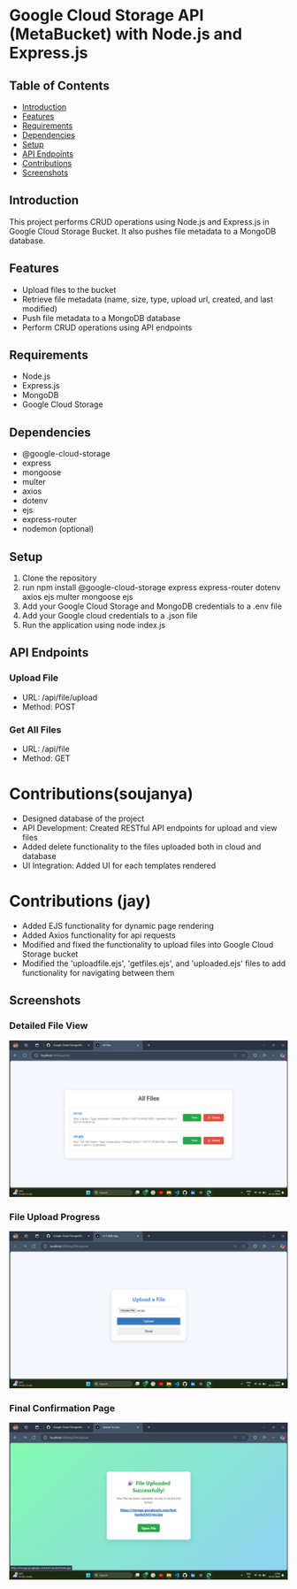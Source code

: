 # Google Cloud Storage API (MetaBucket) with Node.js and Express.js

## Table of Contents

* [Introduction](#introduction)
* [Features](#features)
* [Requirements](#requirements)
* [Dependencies](#dependencies)
* [Setup](#setup)
* [API Endpoints](#api-endpoints)
* [Contributions](#Contributions)
* [Screenshots](#Screenshots)

## Introduction

This project performs CRUD operations using Node.js and Express.js in Google Cloud Storage Bucket. It also pushes file metadata to a MongoDB database.

## Features

* Upload files to the bucket
* Retrieve file metadata (name, size, type, upload url, created, and last modified)
* Push file metadata to a MongoDB database
* Perform CRUD operations using API endpoints

## Requirements

* Node.js
* Express.js
* MongoDB
* Google Cloud Storage

## Dependencies

* @google-cloud-storage
* express
* mongoose
* multer
* axios
* dotenv
* ejs
* express-router
* nodemon (optional)

## Setup

1. Clone the repository
2. run npm install @google-cloud-storage express express-router dotenv axios ejs multer mongoose ejs
3. Add your Google Cloud Storage and MongoDB credentials to a .env file
4. Add your Google cloud credentials to a .json file
5. Run the application using node index.js

## API Endpoints

### Upload File

* URL: /api/file/upload
* Method: POST

### Get All Files

* URL: /api/file
* Method: GET

# Contributions(soujanya)

* Designed database of the project
* API Development: Created RESTful API endpoints for upload and view files
* Added delete functionality to the files uploaded both in cloud and database
* UI Integration: Added UI for each templates rendered

# Contributions (jay)

* Added EJS functionality for dynamic page rendering
* Added Axios functionality for api requests
* Modified and fixed the functionality to upload files into Google Cloud Storage bucket
* Modified the 'uploadfile.ejs', 'getfiles.ejs', and 'uploaded.ejs' files to add functionality for navigating between them

## Screenshots

### Detailed File View
![File Upload Progress Screenshot](https://raw.githubusercontent.com/Soujanya2004/Google-Cloud-Storage/main/Screenshot%20(307).png "File Upload Progress Example")

### File Upload Progress
![Detailed File View Screenshot](https://raw.githubusercontent.com/Soujanya2004/Google-Cloud-Storage/main/Screenshot%20(308).png "Detailed File View Example")

### Final Confirmation Page
![Final Confirmation Page Screenshot](https://raw.githubusercontent.com/Soujanya2004/Google-Cloud-Storage/main/Screenshot%20(309).png "Final Confirmation Example")





